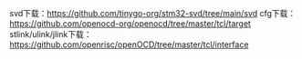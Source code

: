svd下载：https://github.com/tinygo-org/stm32-svd/tree/main/svd
cfg下载：https://github.com/openocd-org/openocd/tree/master/tcl/target
stlink/ulink/jlink下载：https://github.com/openrisc/openOCD/tree/master/tcl/interface